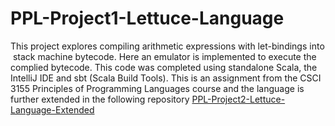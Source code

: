 # PPL-Project1-Lettuce-Language

This project explores compiling arithmetic expressions with let-bindings into  stack machine bytecode.
Here an emulator is implemented to execute the complied bytecode. This code was completed using standalone Scala, 
the IntelliJ IDE and sbt (Scala Build Tools). This is an assignment from the CSCI 3155 Principles of Programming
Languages course and the language is further extended in the following repository [PPL-Project2-Lettuce-Language-Extended](https://github.com/JoaquinQuintana/PPL-Project2-Lettuce-Language-Extended)
